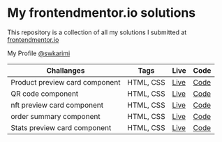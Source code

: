 # My frontendmentor.io solutions

This repository is a collection of all my solutions I submitted at [frontendmentor.io ](https://www.frontendmentor.io/)

My Profile [@swkarimi](https://www.frontendmentor.io/profile/swkarimi)

| Challanges                     | Tags      | Live                                                           | Code                                                                                                                      |
| ------------------------------ | --------- | -------------------------------------------------------------- | ------------------------------------------------------------------------------------------------------------------------- |
| Product preview card component | HTML, CSS | <a href="https://fe001m.netlify.app/" target="_blank">Live</a> | <a href="https://github.com/swkarimi/frontendmentor.io/tree/main/product-preview-card-component" target="_blank">Code</a> |
| QR code component              | HTML, CSS | <a href="https://fe002m.netlify.app/" target="_blank">Live</a> | <a href="https://github.com/swkarimi/frontendmentor.io/tree/main/qr-code-component" target="_blank">Code</a>              |
| nft preview card component     | HTML, CSS | <a href="https://fe003m.netlify.app/" target="_blank">Live</a> | <a href="https://github.com/swkarimi/frontendmentor.io/tree/main/qr-code-component" target="_blank">Code</a>              |
| order summary component        | HTML, CSS | <a href="https://fe004m.netlify.app/" target="_blank">Live</a> | <a href="https://github.com/swkarimi/frontendmentor.io/tree/main/order-summary-component" target="_blank">Code</a>        |
| Stats preview card component   | HTML, CSS | <a href="https://fe005m.netlify.app/" target="_blank">Live</a> | <a href="https://github.com/swkarimi/frontendmentor.io/tree/main/stats-preview-card-component" target="_blank">Code</a>   |
